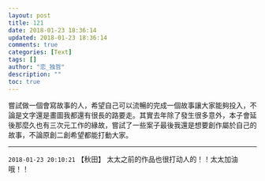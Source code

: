```yaml
---
layout: post
title: 121
date: 2018-01-23 18:36:14
updated: 2018-01-23 18:36:14
comments: true
categories: [Text]
tags: []
author: "恋_独哲"
description: ""
toc: true
---
```


<p dir="ltr"  >嘗試做一個會寫故事的人，希望自己可以流暢的完成一個故事讓大家能夠投入，不論是文字還是畫圖我都還有很長的路要走。其實去年除了發生很多意外，本子會延後那麼久也有三次元工作的緣故，嘗試了一些案子最後我還是想要創作屬於自己的故事，不論原創二創希望都能打動大家。 ​</p>

---

`2018-01-23 20:10:21` 【秋田】 太太之前的作品也很打动人的！！太太加油哦！！
